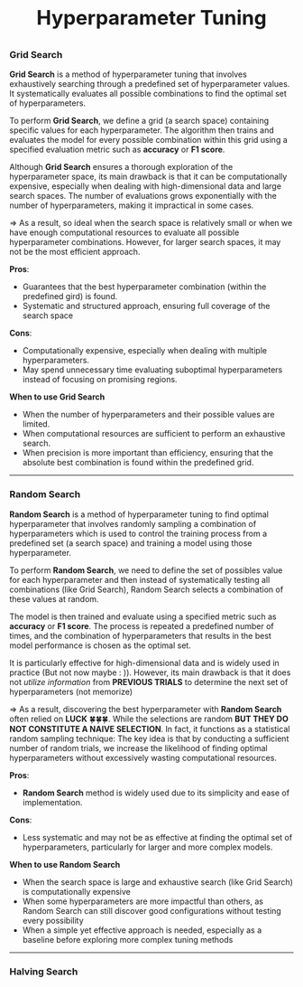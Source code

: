 <center><strong><p style="font-size: 35px;">Hyperparameter Tuning</p></strong></center>

### **Grid Search**
**Grid Search** is a method of hyperparameter tuning that involves exhaustively searching through a predefined set of hyperparameter values. It systematically evaluates all possible combinations to find the optimal set of hyperparameters.

To perform **Grid Search**, we define a grid (a search space) containing specific values for each hyperparameter. The algorithm then trains and evaluates the model for every possible combination within this grid using a specified evaluation metric such as **accuracy** or **F1 score**.

Although **Grid Search** ensures a thorough exploration of the hyperparameter space, its main drawback is that it can be computationally expensive, especially when dealing with high-dimensional data and large search spaces. The number of evaluations grows exponentially with the number of hyperparameters, making it impractical in some cases.

$\Rightarrow$ As a result, so ideal when the search space is relatively small or when we have enough computational resources to evaluate all possible hyperparameter combinations. However, for larger search spaces, it may not be the most efficient approach.

**Pros**:
- Guarantees that the best hyperparameter combination (within the predefined gird) is found.
- Systematic and structured approach, ensuring full coverage of the search space

**Cons**:
- Computationally expensive, especially when dealing with multiple hyperparameters.
- May spend unnecessary time evaluating suboptimal hyperparameters instead of focusing on promising regions.

**When to use Grid Search**
- When the number of hyperparameters and their possible values are limited.
- When computational resources are sufficient to perform an exhaustive search.
- When precision is more important than efficiency, ensuring that the absolute best combination is found within the predefined grid.

-----

### **Random Search**
**Random Search** is a method of hyperparameter tuning to find optimal hyperparameter that involves randomly sampling a combination of hyperparameters which is used to control the training process from a predefined set (a search space) and training a model using those hyperparameter.

To perform **Random Search**, we need to define the set of possibles value for each hyperparameter and then instead of systematically testing all combinations (like Grid Search), Random Search selects a combination of these values at random.

The model is then trained and evaluate using a specified metric such as **accuracy** or **F1 score**. The process is repeated a predefined number of times, and the combination of hyperparameters that results in the best model performance is chosen as the optimal set.

It is particularly effective for high-dimensional data and is widely used in practice (But not now maybe : )). However, its main drawback is that it does not *utilize information* from **PREVIOUS TRIALS** to determine the next set of hyperparameters (not memorize) 

$\Rightarrow$ As a result, discovering the best hyperparameter with **Random Search** often relied on **LUCK** 🍀🍀🍀. While the selections are random **BUT THEY DO NOT CONSTITUTE A NAIVE SELECTION**. In fact, it functions as a statistical random sampling technique: The key idea is that by conducting a sufficient number of random trials, we increase the likelihood of finding optimal hyperparameters without excessively wasting computational resources.

**Pros**: 
- **Random Search** method is widely used due to its simplicity and ease of implementation.

**Cons**:
- Less systematic and may not be as effective at finding the optimal set of hyperparameters, particularly for larger and more complex models.


**When to use Random Search**
- When the search space is large and exhaustive search (like Grid Search) is computationally expensive
- When some hyperparameters are more impactful than others, as Random Search can still discover good configurations without testing every possibility
- When a simple yet effective approach is needed, especially as a baseline before exploring more complex tuning methods

----

### **Halving Search**